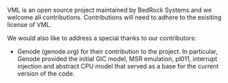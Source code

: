 VML is an open source project maintained by BedRock Systems and we welcome all contributions. Contributions
will need to adhere to the exisiting license of VML.

We would also like to address a special thanks to our contributors:

- Genode (genode.org) for their contribution to the project. In particular, Genode provided the initial
  GIC model, MSR emulation, pl011, interrupt injection and abstract CPU model that served as a base for
  the current version of the code.
